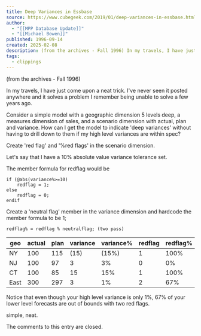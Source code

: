```yaml
---
title: Deep Variances in Essbase
source: https://www.cubegeek.com/2019/01/deep-variances-in-essbase.html
author:
  - "[[MPP Database Update]]"
  - "[[Michael Bowen]]"
published: 1996-09-14
created: 2025-02-08
description: (from the archives - Fall 1996) In my travels, I have just come upon a neat trick. I've never seen it posted anywhere and it solves a problem I remember being unable to solve a few years ago. Consider a...
tags:
  - clippings
---
```

(from the archives - Fall 1996)

In my travels, I have just come upon a neat trick. I've never seen it posted anywhere and it solves a problem I remember being unable to solve a few years ago.

Consider a simple model with a geographic dimension 5 levels deep, a measures dimension of sales, and a scenario dimension with actual, plan and variance. How can I get the model to indicate 'deep variances' without having to drill down to them if my high level variances are within spec?

Create 'red flag' and '%red flags' in the scenario dimension.

Let's say that I have a 10% absolute value variance tolerance set.

The member formula for redflag would be

```
if (@abs(variance%>=10)
    redflag = 1;
else
    redflag = 0;
endif
```

Create a 'neutral flag' member in the variance dimension and hardcode the member formula to be 1;

```
redflag% = redflag % neutralflag; (two pass)
```

| geo | actual | plan | variance | variance% | redflag | redflag% |
| --- | --- | --- | --- | --- | --- | --- |
| NY | 100 | 115 | (15) | (15%) | 1 | 100% |
| NJ | 100 | 97 | 3 | 3% | 0 | 0% |
| CT | 100 | 85 | 15 | 15% | 1 | 100% |
| East | 300 | 297 | 3 | 1% | 2 | 67% |

Notice that even though your high level variance is only 1%, 67% of your lower level forecasts are out of bounds with two red flags.

simple, neat.

The comments to this entry are closed.